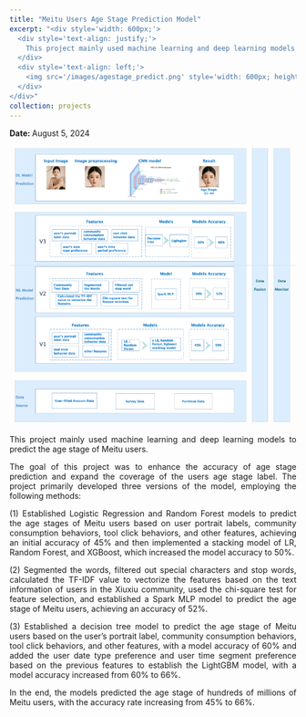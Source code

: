 ```yaml
---
title: "Meitu Users Age Stage Prediction Model"
excerpt: "<div style='width: 600px;'>
  <div style='text-align: justify;'> 
    This project mainly used machine learning and deep learning models to predict the age stage of Meitu users. 
  </div>
  <div style='text-align: left;'>
    <img src='/images/agestage_predict.png' style='width: 600px; height: auto; display: block;' alt='meitu membership user'>
  </div>
</div>"
collection: projects
---
```


<p class="page__date">
  <strong>
    <i class="fa fa-fw fa-calendar" aria-hidden="true"></i> 
    Date:
  </strong> 
  <time datetime="2024-08-05">
    August 5, 2024
  </time>
</p>

<img src='/images/agestage_predict.png' style='width: 800px; height: auto;'>

<p style="text-align: justify;">This project mainly used machine learning and deep learning models to predict the age stage of Meitu users.</p>


<p style="text-align: justify;">The goal of this project was to enhance the accuracy of age stage prediction and expand the coverage of the users age stage label. The project primarily developed three versions of the model, employing the following methods:</p>


<p style="text-align: justify;">(1) Established Logistic Regression and Random Forest models to predict the age stages of Meitu users based on user portrait labels, community consumption behaviors, tool click behaviors, and other features, achieving an initial accuracy of 45% and then implemented a stacking model of LR, Random Forest, and XGBoost, which increased the model accuracy to 50%.</p>


<p style="text-align: justify;">(2) Segmented the words, filtered out special characters and stop words, calculated the TF-IDF value to vectorize the features based on the text information of users in the Xiuxiu community, used the chi-square test for feature selection, and established a Spark MLP model to predict the age stage of Meitu users, achieving an accuracy of 52%.</p>


<p style="text-align: justify;">(3) Established a decision tree model to predict the age stage of Meitu users based on the user’s portrait label, community consumption behaviors, tool click behaviors, and other features, with a model accuracy of 60% and added the user date type preference and user time segment preference based on the previous features to establish the LightGBM model, with a model accuracy increased from 60% to 66%.</p>


<p style="text-align: justify;">In the end, the models predicted the age stage of hundreds of millions of Meitu users, with the accuracy rate increasing from 45% to 66%.</p>

